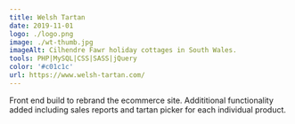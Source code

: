 ```yaml
---
title: Welsh Tartan
date: 2019-11-01
logo: ./logo.png
image: ./wt-thumb.jpg
imageAlt: Cilhendre Fawr holiday cottages in South Wales.
tools: PHP|MySQL|CSS|SASS|jQuery
color: '#c01c1c'
url: https://www.welsh-tartan.com/
---
```

Front end build to rebrand the ecommerce site. Addititional functionality added including sales reports and tartan picker for each individual product.